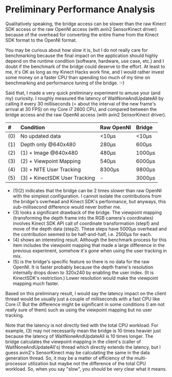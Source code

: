 # Preliminary Performance Analysis #

Qualitatively speaking, the bridge access can be slower than the raw Kinect SDK access or the raw OpenNI access (with avin2 SensorKinect driver) because of the overhead for converting the entire frame from the Kinect SDK format to the OpenNI format.

You may be curious about how slow it is, but I do not really care for benchmarking because the final impact on the application should highly depend on the runtime condition (software, hardware, use case, etc.) and I doubt if the benchmark of the bridge could deserve to the effort. At least to me, it's OK as long as my Kinect Hacks work fine, and I would rather invest some money on a faster CPU than spending too much of my time on benchmarking and performance tuning of the bridge. :-)

Said that, I made a very quick preliminary experiment to amuse your (and my) curiosity. I roughly measured the latency of WaitNoneAndUpdateAll by calling it  every 30 milliseconds (= about the interval of the new frame's arrival at 30 FPS) on my Core i7 2600 CPU, and compared between the bridge access and the raw OpenNI access (with avin2 SensorKinect driver).

| **#** | **Condition** | **Raw OpenNI** | **Bridge** |
|:------|:--------------|:---------------|:-----------|
| (0)   | No updated data | <10μs          | <10μs      |
| (1)   | Depth only @640x480 | 280μs          | 600μs      |
| (2)   | (1) + Image @640x480 | 480μs          | 1000μs     |
| (3)   | (2) + Viewpoint Mapping | 540μs          | 6000μs     |
| (4)   | (3) + NITE User Tracking | 8300μs         | 9800μs     |
| (5)   | (3) + KinectSDK User Tracking | -              | 3000μs     |

  * (1)(2) indicates that the bridge can be 2 times slower than raw OpenNI with the simplest configuration. I cannot isolate the contributions from the bridge's overhead and Kinect SDK's performance, but anyways, this sub-millisecond difference would never bother me.
  * (3) looks a significant drawback of the bridge. The viewpoint mapping (transforming the depth frame into the RGB camera's coordinates) involves Kinect SDK API call of coordinate transformation (step1) and move of the depth data (step2). These steps have 5000μs overhead and the contribution seemed to be half-and-half, i.e. 2500μs for each.
  * (4) shows an interesting result. Although the benchmark process for this item includes the viewpoint mapping that made a large difference in the previous experiment, somehow it's gone when using the user tracking in mix.
  * (5) is the bridge's specific feature so there is no data for the raw OpenNI. It is faster probably because the depth frame's resolution internally drops down to 320x240 by enabling the user index. (It is KinectSDK's restriction.) Lower resolution would make the viewpoint mapping much faster.

Based on this preliminary result, I would say the latency impact on the client thread would be usually just a couple of milliseconds with a fast CPU like Core i7. But the difference might be significant in some conditions (I am not really sure of them) such as using the viewpoint mapping but no user tracking.

Note that the latency is not directly tied with the total CPU workload. For example, (3) may not necessarily mean the bridge is 10 times heavier just because the latency of WaitNoneAndUpdateAll is 10 times longer. The bridge calculates the viewpoint mapping in the client's (caller of WaitNoneAndUpdateAll's) thread which directly extends the latency, but I guess avin2's SensorKinect may be calculating the same in the data generation thread. So, it may be a matter of efficiency of the multi-processor utilization but maybe not the difference of the total CPU workload. So, when you say "slow", you should be very clear what it means.